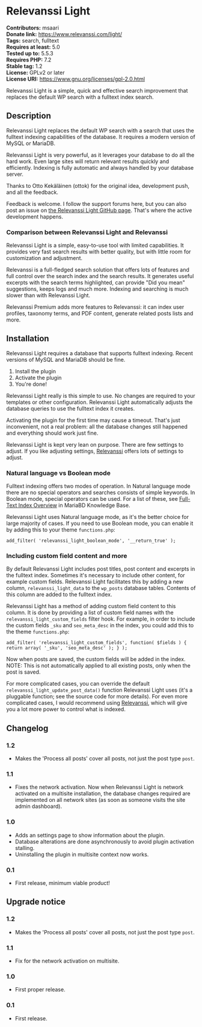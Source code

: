 # Relevanssi Light 
**Contributors:** msaari  
**Donate link:** https://www.relevanssi.com/light/  
**Tags:** search, fulltext  
**Requires at least:** 5.0  
**Tested up to:** 5.5.3  
**Requires PHP:** 7.2  
**Stable tag:** 1.2  
**License:** GPLv2 or later  
**License URI:** https://www.gnu.org/licenses/gpl-2.0.html  

Relevanssi Light is a simple, quick and effective search improvement that replaces the default WP search with a fulltext index search.


## Description 

Relevanssi Light replaces the default WP search with a search that uses the fulltext indexing capabilities of the database. It requires a modern version of MySQL or MariaDB.

Relevanssi Light is very powerful, as it leverages your database to do all the hard work. Even large sites will return relevant results quickly and efficiently. Indexing is fully automatic and always handled by your database server.

Thanks to Otto Kekäläinen (ottok) for the original idea, development push, and all the feedback.

Feedback is welcome. I follow the support forums here, but you can also post an issue on [the Relevanssi Light GitHub page](https://github.com/msaari/relevanssi-light). That's where the active development happens.


### Comparison between Relevanssi Light and Relevanssi 

Relevanssi Light is a simple, easy-to-use tool with limited capabilities. It provides very fast search results with better quality, but with little room for customization and adjustment.

Relevanssi is a full-fledged search solution that offers lots of features and full control over the search index and the search results. It generates useful excerpts with the search terms highlighted, can provide "Did you mean" suggestions, keeps logs and much more. Indexing and searching is much slower than with Relevanssi Light.

Relevanssi Premium adds more features to Relevanssi: it can index user profiles, taxonomy terms, and PDF content, generate related posts lists and more.


## Installation 

Relevanssi Light requires a database that supports fulltext indexing. Recent versions of MySQL and MariaDB should be fine.

1. Install the plugin
1. Activate the plugin
1. You're done!

Relevanssi Light really is this simple to use. No changes are required to your templates or other configuration. Relevanssi Light automatically adjusts the database queries to use the fulltext index it creates.

Activating the plugin for the first time may cause a timeout. That's just inconvenient, not a real problem: all the database changes still happened and everything should work just fine.

Relevanssi Light is kept very lean on purpose. There are few settings to adjust. If you like adjusting settings, [Relevanssi](https://wordpress.org/plugins/relevanssi/) offers lots of settings to adjust.


### Natural language vs Boolean mode 

Fulltext indexing offers two modes of operation. In Natural language mode there are no special operators and searches consists of simple keywords. In Boolean mode, special operators can be used. For a list of these, see [Full-Text Index Overview](https://mariadb.com/kb/en/full-text-index-overview/) in MariaBD Knowledge Base.

Relevanssi Light uses Natural language mode, as it's the better choice for large majority of cases. If you need to use Boolean mode, you can enable it by adding this to your theme `functions.php`:

`add_filter( 'relevanssi_light_boolean_mode', '__return_true' );`


### Including custom field content and more 

By default Relevanssi Light includes post titles, post content and excerpts in the fulltext index. Sometimes it's necessary to include other content, for example custom fields. Relevanssi Light facilitates this by adding a new column, `relevanssi_light_data` to the `wp_posts` database tables. Contents of this column are added to the fulltext index.

Relevanssi Light has a method of adding custom field content to this column. It is done by providing a list of custom field names with the `relevanssi_light_custom_fields` filter hook. For example, in order to include the custom fields `_sku` and `seo_meta_desc` in the index, you could add this to the theme `functions.php`:

`add_filter( 'relevanssi_light_custom_fields', function( $fields ) { return array( '_sku', 'seo_meta_desc' ); } );`

Now when posts are saved, the custom fields will be added in the index. NOTE: This is not automatically applied to all existing posts, only when the post is saved.

For more complicated cases, you can override the default `relevanssi_light_update_post_data()` function Relevanssi Light uses (it's a pluggable function; see the source code for more details). For even more complicated cases, I would recommend using [Relevanssi](https://wordpress.org/plugins/relevanssi/), which will give you a lot more power to control what is indexed.


## Changelog 

### 1.2 
* Makes the 'Process all posts' cover all posts, not just the post type `post`.


### 1.1 
* Fixes the network activation. Now when Relevanssi Light is network activated on a multisite installation, the database changes required are implemented on all network sites (as soon as someone visits the site admin dashboard).


### 1.0 
* Adds an settings page to show information about the plugin.
* Database alterations are done asynchronously to avoid plugin activation stalling.
* Uninstalling the plugin in multisite context now works.


### 0.1 
* First release, minimum viable product!


## Upgrade notice 

### 1.2 
* Makes the 'Process all posts' cover all posts, not just the post type `post`.


### 1.1 
* Fix for the network activation on multisite.


### 1.0 
* First proper release.


### 0.1 
* First release.
